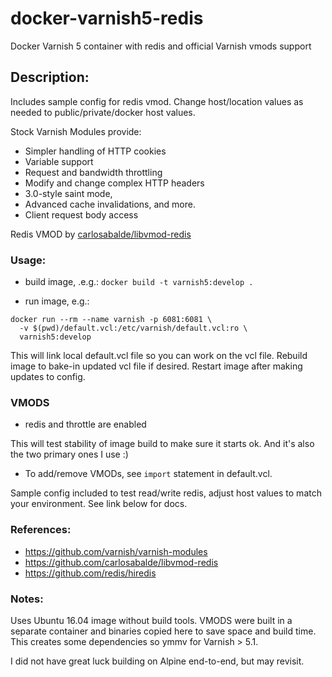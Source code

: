 # docker-varnish5-redis
Docker Varnish 5 container with redis and official Varnish vmods support

## Description:
Includes sample config for redis vmod. Change host/location values as needed to public/private/docker host values.

Stock Varnish Modules provide:

- Simpler handling of HTTP cookies
- Variable support
- Request and bandwidth throttling
- Modify and change complex HTTP headers
- 3.0-style saint mode,
- Advanced cache invalidations, and more.
- Client request body access

Redis VMOD by [carlosabalde/libvmod-redis](https://github.com/carlosabalde/libvmod-redis)

### Usage:

- build image, .e.g.:
`docker build -t varnish5:develop .`

- run image, e.g.:
```
docker run --rm --name varnish -p 6081:6081 \
  -v $(pwd)/default.vcl:/etc/varnish/default.vcl:ro \
  varnish5:develop
```
This will link local default.vcl file so you can work on the vcl file. Rebuild image to bake-in updated vcl file if desired.
Restart image after making updates to config.

### VMODS
- redis and throttle are enabled

This will test stability of image build to make sure it starts ok. And it's also the two primary ones I use :)

- To add/remove VMODs, see `import` statement in default.vcl.

Sample config included to test read/write redis, adjust host values to match your environment. See link below for docs.


### References:
- https://github.com/varnish/varnish-modules
- https://github.com/carlosabalde/libvmod-redis
- https://github.com/redis/hiredis

### Notes:
Uses Ubuntu 16.04 image without build tools. VMODS were built in a separate container and binaries copied here to save space and build time. This creates some dependencies so ymmv for Varnish > 5.1.

I did not have great luck building on Alpine end-to-end, but may revisit.
